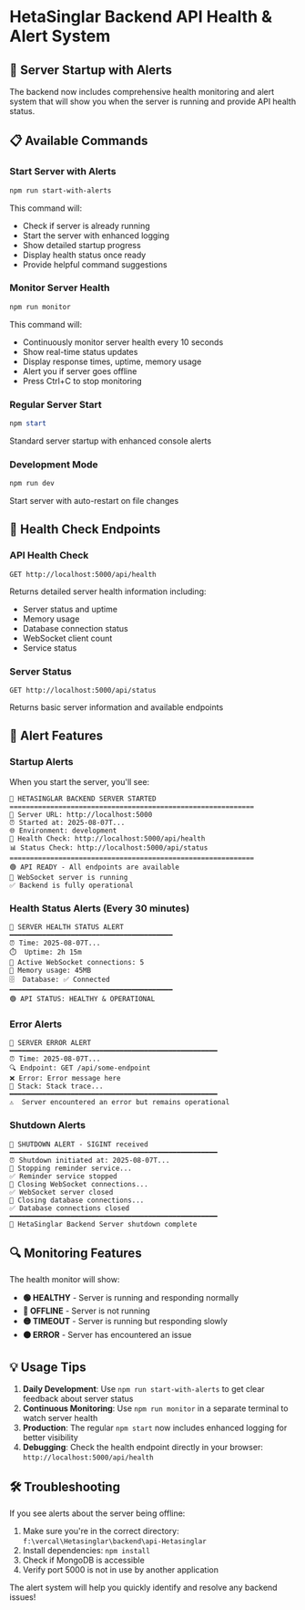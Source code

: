 # HetaSinglar Backend API Health & Alert System

## 🚀 Server Startup with Alerts

The backend now includes comprehensive health monitoring and alert system that will show you when the server is running and provide API health status.

## 📋 Available Commands

### Start Server with Alerts
```powershell
npm run start-with-alerts
```
This command will:
- Check if server is already running
- Start the server with enhanced logging
- Show detailed startup progress
- Display health status once ready
- Provide helpful command suggestions

### Monitor Server Health
```powershell
npm run monitor
```
This command will:
- Continuously monitor server health every 10 seconds
- Show real-time status updates
- Display response times, uptime, memory usage
- Alert you if server goes offline
- Press Ctrl+C to stop monitoring

### Regular Server Start
```powershell
npm start
```
Standard server startup with enhanced console alerts

### Development Mode
```powershell
npm run dev
```
Start server with auto-restart on file changes

## 🏥 Health Check Endpoints

### API Health Check
```
GET http://localhost:5000/api/health
```
Returns detailed server health information including:
- Server status and uptime
- Memory usage
- Database connection status
- WebSocket client count
- Service status

### Server Status
```
GET http://localhost:5000/api/status
```
Returns basic server information and available endpoints

## 🚨 Alert Features

### Startup Alerts
When you start the server, you'll see:
```
🚀 HETASINGLAR BACKEND SERVER STARTED
============================================================
📍 Server URL: http://localhost:5000
⏰ Started at: 2025-08-07T...
🌐 Environment: development
🔗 Health Check: http://localhost:5000/api/health
📊 Status Check: http://localhost:5000/api/status
============================================================
🟢 API READY - All endpoints are available
🔄 WebSocket server is running
✅ Backend is fully operational
```

### Health Status Alerts (Every 30 minutes)
```
🏥 SERVER HEALTH STATUS ALERT
━━━━━━━━━━━━━━━━━━━━━━━━━━━━━━━━━━━━━━━━
⏰ Time: 2025-08-07T...
⏱️  Uptime: 2h 15m
🔗 Active WebSocket connections: 5
💾 Memory usage: 45MB
🗄️  Database: ✅ Connected
━━━━━━━━━━━━━━━━━━━━━━━━━━━━━━━━━━━━━━━━
🟢 API STATUS: HEALTHY & OPERATIONAL
```

### Error Alerts
```
🚨 SERVER ERROR ALERT
━━━━━━━━━━━━━━━━━━━━━━━━━━━━━━━━━━━━━━━━━━━━━━━━━━━
⏰ Time: 2025-08-07T...
🔍 Endpoint: GET /api/some-endpoint
❌ Error: Error message here
📍 Stack: Stack trace...
━━━━━━━━━━━━━━━━━━━━━━━━━━━━━━━━━━━━━━━━━━━━━━━━━━━
⚠️  Server encountered an error but remains operational
```

### Shutdown Alerts
```
🛑 SHUTDOWN ALERT - SIGINT received
━━━━━━━━━━━━━━━━━━━━━━━━━━━━━━━━━━━━━━━━━━━━━━━━━━━
⏰ Shutdown initiated at: 2025-08-07T...
🔄 Stopping reminder service...
✅ Reminder service stopped
🔌 Closing WebSocket connections...
✅ WebSocket server closed
💾 Closing database connections...
✅ Database connections closed
━━━━━━━━━━━━━━━━━━━━━━━━━━━━━━━━━━━━━━━━━━━━━━━━━━━
👋 HetaSinglar Backend Server shutdown complete
```

## 🔍 Monitoring Features

The health monitor will show:
- **🟢 HEALTHY** - Server is running and responding normally
- **🔴 OFFLINE** - Server is not running
- **🟡 TIMEOUT** - Server is running but responding slowly
- **🟠 ERROR** - Server has encountered an issue

## 💡 Usage Tips

1. **Daily Development**: Use `npm run start-with-alerts` to get clear feedback about server status
2. **Continuous Monitoring**: Use `npm run monitor` in a separate terminal to watch server health
3. **Production**: The regular `npm start` now includes enhanced logging for better visibility
4. **Debugging**: Check the health endpoint directly in your browser: `http://localhost:5000/api/health`

## 🛠️ Troubleshooting

If you see alerts about the server being offline:
1. Make sure you're in the correct directory: `f:\vercal\Hetasinglar\backend\api-Hetasinglar`
2. Install dependencies: `npm install`
3. Check if MongoDB is accessible
4. Verify port 5000 is not in use by another application

The alert system will help you quickly identify and resolve any backend issues!
